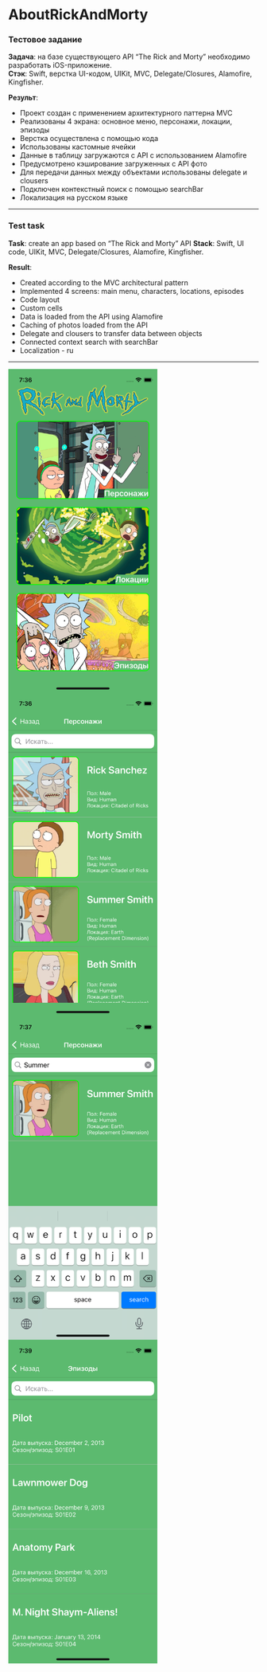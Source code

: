 # AboutRickAndMorty
### Тестовое задание

**Задача**: на базе существующего API “The Rick and Morty” необходимо разработать iOS-приложение.  
**Стэк**: Swift, верстка UI-кодом, UIKit, MVC, Delegate/Closures, Alamofire, Kingfisher.  

**Результ**:
- Проект создан с применением архитектурного паттерна MVC 
- Реализованы 4 экрана: основное меню, персонажи, локации, эпизоды
- Верстка осуществлена с помощью кода
- Использованы кастомные ячейки
- Данные в таблицу загружаются с API с использованием Alamofire
- Предусмотрено кэширование загруженных с API фото
- Для передачи данных между объектами использованы delegate и clousers
- Подключен контекстный поиск с помощью searchBar
- Локализация на русском языке

---
### Test task

**Task**: create an app based on “The Rick and Morty” API
**Stack**: Swift, UI code, UIKit, MVC, Delegate/Closures, Alamofire, Kingfisher.

**Result**:
- Created according to the MVC architectural pattern
- Implemented 4 screens: main menu, characters, locations, episodes
- Code layout
- Custom cells
- Data is loaded from the API using Alamofire
- Caching of photos loaded from the API 
- Delegate and clousers to transfer data between objects
- Connected context search with searchBar
- Localization - ru
---
<img align="center" width="300" height="650" src=img/1.png> <img align="center" width="300" height="650" src=img/2.png>
<img align="center" width="300" height="650" src=img/3.png> <img align="center" width="300" height="650" src=img/4.png>

